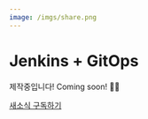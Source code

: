 ```yaml
---
image: /imgs/share.png
---
```


# Jenkins + GitOps

제작중입니다! Coming soon! 👨‍💻

[새소식 구독하기](https://bit.ly/k8s-guide-link)
